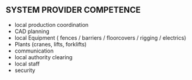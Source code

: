 ## SYSTEM PROVIDER COMPETENCE

+ local production coordination
+ CAD planning 
+ local Equipment ( fences /  barriers / floorcovers / rigging / electrics) 
+ Plants (cranes, lifts, forklifts)
+ communication
+ local authority clearing
+ local staff
+ security
